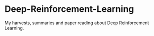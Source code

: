 # Deep-Reinforcement-Learning
My harvests, summaries and paper reading about Deep Reinforcement Learning.  
